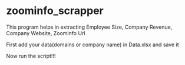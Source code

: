 # zoominfo_scrapper

This program helps in extracting Employee Size, Company Revenue, Company Website, Zoominfo Url

First add your data(domains or company name) in Data.xlsx and save it

Now run the script!!!

